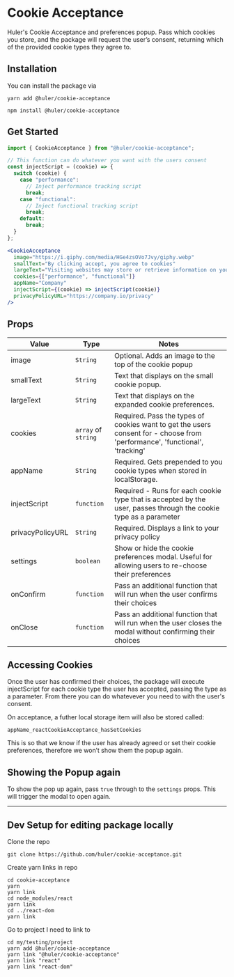 # Cookie Acceptance
Huler's Cookie Acceptance and preferences popup. Pass which cookies you store, and the package will request the user’s consent, returning which of the provided cookie types they agree to. 

## Installation
You can install the package via

 `yarn add @huler/cookie-acceptance`

 `npm install @huler/cookie-acceptance`

## Get Started
```jsx
import { CookieAcceptance } from "@huler/cookie-acceptance";

// This function can do whatever you want with the users consent
const injectScript = (cookie) => {
  switch (cookie) {
    case "performance":
      // Inject performance tracking script
      break;
    case "functional":
      // Inject functional tracking script
      break;
    default:
      break;
  }
};

<CookieAcceptance
  image="https://i.giphy.com/media/HGe4zsOVo7Jvy/giphy.webp"
  smallText="By clicking accept, you agree to cookies"
  largeText="Visiting websites may store or retrieve information on your browser."
  cookies={["performance", "functional"]}
  appName="Company"
  injectScript={(cookie) => injectScript(cookie)}
  privacyPolicyURL="https://company.io/privacy"
/>
```

## Props
| Value            | Type                | Notes                                                                                                                       |
| ---------------- | ------------------- | --------------------------------------------------------------------------------------------------------------------------- |
| image            | `String`            | Optional. Adds an image to the top of the cookie popup                                                                      |
| smallText        | `String`            | Text that displays on the small cookie popup.                                                                               |
| largeText        | `String`            | Text that displays on the expanded cookie preferences.                                                                      |
| cookies          | `array` of `string` | Required. Pass the types of cookies want to get the users consent for - choose from 'performance', 'functional', 'tracking' |
| appName          | `String`            | Required. Gets prepended to you cookie types when stored in localStorage.                                                   |
| injectScript     | `function`          | Required - Runs for each cookie type that is accepted by the user, passes through the cookie type as a parameter            |
| privacyPolicyURL | `String`            | Required. Displays a link to your privacy policy                                                                            |
| settings         | `boolean`           | Show or hide the cookie preferences modal. Useful for allowing users to re-choose their preferences                         |
| onConfirm        | `function`          | Pass an additional function that will run when the user confirms their choices                                              |
| onClose          | `function`          | Pass an additional function that will run when the user closes the modal without confirming their choices                   |

## Accessing Cookies
Once the user has confirmed their choices, the package will execute injectScript for each cookie type the user has accepted, passing the type as a parameter. From there you can do whatevever you need to with the user's consent.

On acceptance, a futher local storage item will also be stored called:

`appName_reactCookieAcceptance_hasSetCookies`

This is so that we know if the user has already agreed or set their cookie preferences, therefore we won’t show them the popup again.

## Showing the Popup again
To show the pop up again, pass `true` through to the `settings` props. This will trigger the modal to open again.

---

## Dev Setup for editing package locally

Clone the repo

`git clone https://github.com/huler/cookie-acceptance.git`

Create yarn links in repo

```
cd cookie-acceptance
yarn
yarn link
cd node_modules/react
yarn link
cd ../react-dom
yarn link
```

Go to project I need to link to

```
cd my/testing/project
yarn add @huler/cookie-acceptance
yarn link "@huler/cookie-acceptance"
yarn link "react"
yarn link "react-dom"
```
